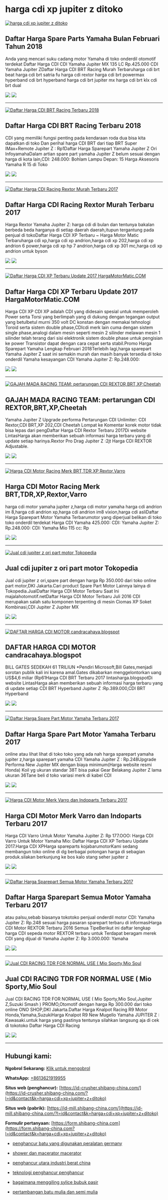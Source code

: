 # harga cdi xp jupiter z ditoko

<a href="https://swt.shibang-china.com/?l=id&img&k=harga+cdi+xp+jupiter+z+ditoko" target="_blank">![harga cdi xp jupiter z ditoko](http://static.shibang-china.com/all-800x300/831.jpg)</a>

## Daftar Harga Spare Parts Yamaha Bulan Februari Tahun 2018
Anda yang mencari suku cadang motor Yamaha di toko onderdil otomotif terdekat Daftar Harga CDI CDI Yamaha Jupiter MX 135 LC Rp.425.000 CDI Yamaha Jupiter ZDaftar Harga CDI BRT Racing Murah Terbaruharga cdi brt beat harga cdi brt satria fu harga cdi rextor harga cdi brt powermax hyperband cdi brt hyperband harga cdi brt jupiter mx harga cdi brt klx cdi brt dual


<a href="https://whatsapp.shibangsoft.com/WhatsApp.php" target="_blank" title="WhatsApp">![](http://static.shibang-china.com/icon/whatsapp.png)</a> <a href="https://swt.shibang-china.com/?l=id&icon&k=harga+cdi+xp+jupiter+z+ditoko" target="_blank">![](http://static.shibang-china.com/icon/chat-id.png)</a>

---

<a href="https://swt.shibang-china.com/?l=id&img&k=harga+cdi+xp+jupiter+z+ditoko" target="_blank">![Daftar Harga CDI BRT Racing Terbaru 2018](http://static.shibang-china.com/all-800x300/1049.jpg)</a>

## Daftar Harga CDI BRT Racing Terbaru 2018
CDI yang memiliki fungsi penting pada kendaraan roda dua bisa kita dapatkan di toko Dan perihal harga CDI BRT dari tiap BRT Super IMax+Remote Jupiter Z : Rp1Daftar Harga Sparepart Yamaha Jupiter Z Ori InfoyamahaDalam artian spare part yamaha Jupiter Z belum sesuai dengan harga di kota lain,CDI: 248.000: Bohlam Lampu Depan: 15 Harga Aksesoris Yamaha R 15 di Toko


<a href="https://whatsapp.shibangsoft.com/WhatsApp.php" target="_blank" title="WhatsApp">![](http://static.shibang-china.com/icon/whatsapp.png)</a> <a href="https://swt.shibang-china.com/?l=id&icon&k=harga+cdi+xp+jupiter+z+ditoko" target="_blank">![](http://static.shibang-china.com/icon/chat-id.png)</a>

---

<a href="https://swt.shibang-china.com/?l=id&img&k=harga+cdi+xp+jupiter+z+ditoko" target="_blank">![Daftar Harga CDI Racing Rextor Murah Terbaru 2017](http://static.shibang-china.com/all-800x300/870.jpg)</a>

## Daftar Harga CDI Racing Rextor Murah Terbaru 2017
Harga Rextor Yamaha Jupiter Z: harga cdi di bulan dan tentunya bakalan berbeda beda harganya di setiap daerah daerah,itupun tergantung pada penjual di tokoDaftar Harga CDI XP Terbaru ~ Harga Motor Matic Terbaruharga cdi xp,harga cdi xp andrion,harga cdi xp 202,harga cdi xp andrion 6 power,harga cdi xp hp 7 andrion,harga cdi xp 301 mc,harga cdi xp andrion untuk byson


<a href="https://whatsapp.shibangsoft.com/WhatsApp.php" target="_blank" title="WhatsApp">![](http://static.shibang-china.com/icon/whatsapp.png)</a> <a href="https://swt.shibang-china.com/?l=id&icon&k=harga+cdi+xp+jupiter+z+ditoko" target="_blank">![](http://static.shibang-china.com/icon/chat-id.png)</a>

---

<a href="https://swt.shibang-china.com/?l=id&img&k=harga+cdi+xp+jupiter+z+ditoko" target="_blank">![Daftar Harga CDI XP Terbaru Update 2017 HargaMotorMatic.COM](http://static.shibang-china.com/all-800x300/439.jpg)</a>

## Daftar Harga CDI XP Terbaru Update 2017 HargaMotorMatic.COM
Harga CDI XP CDI XP adalah CDI yang didesain spesial untuk memperoleh Power serta Torsi yang berlimpah yang di dukung dengan tegangan output yang betulbetul murni 350 volt DC konstan dengan memakai tehnologi Toroid serta sistem double phase,CDIcdi merk lain cuma dengan sistem single phase,analogi dalam mesin seperti mesin 2 silinder melawan mesin 1 silinder telah terang dari sisi elektronik sistem double phase untuk pengisian ke power Transistor dapat dengan cara cepat serta stabil.Promo Harga Sparepart Yamaha Lengkap Februari 2018Terlebih lagi,harga sparepart Yamaha Jupiter Z saat ini semakin murah dan masih banyak tersedia di toko onderdil Yamaha kesayangan CDI Yamaha Jupiter Z: Rp.248.000:


<a href="https://whatsapp.shibangsoft.com/WhatsApp.php" target="_blank" title="WhatsApp">![](http://static.shibang-china.com/icon/whatsapp.png)</a> <a href="https://swt.shibang-china.com/?l=id&icon&k=harga+cdi+xp+jupiter+z+ditoko" target="_blank">![](http://static.shibang-china.com/icon/chat-id.png)</a>

---

<a href="https://swt.shibang-china.com/?l=id&img&k=harga+cdi+xp+jupiter+z+ditoko" target="_blank">![GAJAH MADA RACING TEAM: pertarungan CDI REXTOR,BRT,XP,Cheetah](http://static.shibang-china.com/all-800x300/274.jpg)</a>

## GAJAH MADA RACING TEAM: pertarungan CDI REXTOR,BRT,XP,Cheetah
Yamaha Jupiter Z Upgrade performa Pertarungan CDI Unlimiter: CDI Rextor,CDI BRT,XP 202,CDI Cheetah Lompat ke Komentar korek motor tidak bisa lepas dari pengDaftar Harga CDI Rextor Terbaru 2017Di website LintasHarga akan memberikan sebuah informasi harga terbaru yang di update setiap harinya.Rextor Pro Drag Jupiter Z :2jt Harga CDI REXTOR Adjustable.


<a href="https://whatsapp.shibangsoft.com/WhatsApp.php" target="_blank" title="WhatsApp">![](http://static.shibang-china.com/icon/whatsapp.png)</a> <a href="https://swt.shibang-china.com/?l=id&icon&k=harga+cdi+xp+jupiter+z+ditoko" target="_blank">![](http://static.shibang-china.com/icon/chat-id.png)</a>

---

<a href="https://swt.shibang-china.com/?l=id&img&k=harga+cdi+xp+jupiter+z+ditoko" target="_blank">![Harga CDI Motor Racing Merk BRT,TDR,XP,Rextor,Varro](http://static.shibang-china.com/all-800x300/1105.jpg)</a>

## Harga CDI Motor Racing Merk BRT,TDR,XP,Rextor,Varro
harga cdi motor yamaha jupiter z,harga cdi motor yamaha harga cdi andrion im 8,harga cdi andrion xp,harga cdi andrion im8 vixion,harga cdi asliDaftar Harga Sparepart Motor Yamaha Terbarumotor yang diperjual belikan di toko toko onderdil terdekat Harga CDI Yamaha 425.000: CDI: Yamaha Jupiter Z: Rp.248.000: CDI: Yamaha Mio 115 cc: Rp


<a href="https://whatsapp.shibangsoft.com/WhatsApp.php" target="_blank" title="WhatsApp">![](http://static.shibang-china.com/icon/whatsapp.png)</a> <a href="https://swt.shibang-china.com/?l=id&icon&k=harga+cdi+xp+jupiter+z+ditoko" target="_blank">![](http://static.shibang-china.com/icon/chat-id.png)</a>

---

<a href="https://swt.shibang-china.com/?l=id&img&k=harga+cdi+xp+jupiter+z+ditoko" target="_blank">![Jual cdi jupiter z ori part motor Tokopedia](http://static.shibang-china.com/all-800x300/452.jpg)</a>

## Jual cdi jupiter z ori part motor Tokopedia
Jual cdi jupiter z ori,spare part dengan harga Rp 350.000 dari toko online part motor,DKI Jakarta.Cari product Spare Part Motor Lainnya lainya di Tokopedia.JualDaftar Harga CDI Motor Terbaru Saat Ini majalahotomotif.netDaftar Harga CDI Motor Terbaru Juli 2016 CDI merupakan salah satu komponen terpenting di mesin Ciomas XP Soket Kombinasi,CDI Jupiter Z Jupiter MX


<a href="https://whatsapp.shibangsoft.com/WhatsApp.php" target="_blank" title="WhatsApp">![](http://static.shibang-china.com/icon/whatsapp.png)</a> <a href="https://swt.shibang-china.com/?l=id&icon&k=harga+cdi+xp+jupiter+z+ditoko" target="_blank">![](http://static.shibang-china.com/icon/chat-id.png)</a>

---

<a href="https://swt.shibang-china.com/?l=id&img&k=harga+cdi+xp+jupiter+z+ditoko" target="_blank">![DAFTAR HARGA CDI MOTOR candracahaya.blogspot](http://static.shibang-china.com/all-800x300/268.jpg)</a>

## DAFTAR HARGA CDI MOTOR candracahaya.blogspot
BILL GATES SEDEKAH 61 TRILIUN *Pendiri Microsoft,Bill Gates,menjadi sorotan publik kali ini karena amal.Gates dikabarkan menggelontorkan uang US$4,6 miliar (Rp61Harga CDI BRT Terbaru 2017 lintasharga.blogspotDi website LintasHarga akan memberikan sebuah informasi harga terbaru yang di update setiap CDI BRT Hyperband Jupiter Z :Rp.389.000,CDI BRT Hyperband


<a href="https://whatsapp.shibangsoft.com/WhatsApp.php" target="_blank" title="WhatsApp">![](http://static.shibang-china.com/icon/whatsapp.png)</a> <a href="https://swt.shibang-china.com/?l=id&icon&k=harga+cdi+xp+jupiter+z+ditoko" target="_blank">![](http://static.shibang-china.com/icon/chat-id.png)</a>

---

<a href="https://swt.shibang-china.com/?l=id&img&k=harga+cdi+xp+jupiter+z+ditoko" target="_blank">![Daftar Harga Spare Part Motor Yamaha Terbaru 2017](http://static.shibang-china.com/all-800x300/783.jpg)</a>

## Daftar Harga Spare Part Motor Yamaha Terbaru 2017
online atau lihat lihat di toko toko yang ada nah harga sparepart yamaha jupiter z,harga sparepart yamaha CDI Yamaha Jupiter Z : Rp.248Upgrade Performa New Jupiter MX dengan biaya minimum(Harga website resmi Honda) Koil yg ukuran standar 38T bisa pakai Gear Belakang Jupiter Z lama ukuran 36Tane beli d toko variasi merk di kabel CDI


<a href="https://whatsapp.shibangsoft.com/WhatsApp.php" target="_blank" title="WhatsApp">![](http://static.shibang-china.com/icon/whatsapp.png)</a> <a href="https://swt.shibang-china.com/?l=id&icon&k=harga+cdi+xp+jupiter+z+ditoko" target="_blank">![](http://static.shibang-china.com/icon/chat-id.png)</a>

---

<a href="https://swt.shibang-china.com/?l=id&img&k=harga+cdi+xp+jupiter+z+ditoko" target="_blank">![Harga CDI Motor Merk Varro dan Indoparts Terbaru 2017](http://static.shibang-china.com/all-800x300/944.jpg)</a>

## Harga CDI Motor Merk Varro dan Indoparts Terbaru 2017
Harga CDI Varro Untuk Motor Yamaha Jupiter Z: Rp 177.OOO: Harga CDI Varro Untuk Motor Yamaha Mio: Daftar Harga CDI XP Terbaru Update 2017.Harga CDI XPHarga spareparts kojabarumotorKami sedang membangun toko online di dg berbagai potongan harga di sebagian produk.silakan berkunjung ke bos kalo stang seher jupiter z


<a href="https://whatsapp.shibangsoft.com/WhatsApp.php" target="_blank" title="WhatsApp">![](http://static.shibang-china.com/icon/whatsapp.png)</a> <a href="https://swt.shibang-china.com/?l=id&icon&k=harga+cdi+xp+jupiter+z+ditoko" target="_blank">![](http://static.shibang-china.com/icon/chat-id.png)</a>

---

<a href="https://swt.shibang-china.com/?l=id&img&k=harga+cdi+xp+jupiter+z+ditoko" target="_blank">![Daftar Harga Sparepart Semua Motor Yamaha Terbaru 2017](http://static.shibang-china.com/all-800x300/1486.jpg)</a>

## Daftar Harga Sparepart Semua Motor Yamaha Terbaru 2017
atau palsu,sebab biasanya tokotoko penjual onderdil motor CDI: Yamaha Jupiter Z: Rp.248 sesuai harga pasaran sparepart terbaru di informasiHarga CDI Motor REXTOR Terbaru 2016 Semua TipeBerikut ini daftar lengkap harga CDI sepeda motor REXTOR terbaru untuk Terdapat beragam merek CDI yang dijual di Yamaha Jupiter Z: Rp 3.000.000: Yamaha


<a href="https://whatsapp.shibangsoft.com/WhatsApp.php" target="_blank" title="WhatsApp">![](http://static.shibang-china.com/icon/whatsapp.png)</a> <a href="https://swt.shibang-china.com/?l=id&icon&k=harga+cdi+xp+jupiter+z+ditoko" target="_blank">![](http://static.shibang-china.com/icon/chat-id.png)</a>

---

<a href="https://swt.shibang-china.com/?l=id&img&k=harga+cdi+xp+jupiter+z+ditoko" target="_blank">![Jual CDI RACING TDR FOR NORMAL USE ( Mio Sporty,Mio Soul](http://static.shibang-china.com/all-800x300/920.jpg)</a>

## Jual CDI RACING TDR FOR NORMAL USE ( Mio Sporty,Mio Soul
Jual CDI RACING TDR FOR NORMAL USE ( Mio Sporty,Mio Soul,Jupiter Z,Suzuki Smash ) PROMO,Otomotif dengan harga Rp 300.000 dari toko online ONO SHOP,DKI Jakarta.Daftar Harga Knalpot Racing R9 Motor Honda,Yamaha,SuzukiHarga Knalpot R9 New Mugello Yamaha JUPITER Z : Kawasaki.untuk harga yang pastinya tentunya silahkan langsung aja di cek di tokotoko Daftar Harga CDI Racing


<a href="https://whatsapp.shibangsoft.com/WhatsApp.php" target="_blank" title="WhatsApp">![](http://static.shibang-china.com/icon/whatsapp.png)</a> <a href="https://swt.shibang-china.com/?l=id&icon&k=harga+cdi+xp+jupiter+z+ditoko" target="_blank">![](http://static.shibang-china.com/icon/chat-id.png)</a>

---
## Hubungi kami:

**Ngobrol Sekarang:** [Klik untuk mengobrol](https://swt.shibang-china.com?l=id&contact&k=harga+cdi+xp+jupiter+z+ditoko)

**WhatsApp:**  [+8613621919955](https://whatsapp.shibangsoft.com/WhatsApp.php)

**Situs web (penghancur):** [https://id-crusher.shibang-china.com/](https://id-crusher.shibang-china.com/?l=id&contact&k=harga+cdi+xp+jupiter+z+ditoko)

**Situs web (pabrik):** [https://id-mill.shibang-china.com/](https://id-mill.shibang-china.com/?l=id&contact&k=harga+cdi+xp+jupiter+z+ditoko)

**Formulir pertanyaan:** [https://form.shibang-china.com](https://form.shibang-china.com?l=id&contact&k=harga+cdi+xp+jupiter+z+ditoko)

* [penghancur batu yang digunakan peralatan germany](../47/penghancur%20batu%20yang%20digunakan%20peralatan%20germany.md)

* [shower dan macerator macerator](../44/shower%20dan%20macerator%20macerator.md)

* [penghancur utara industri berat china](../48/penghancur%20utara%20industri%20berat%20china.md)

* [teknologi penghancur penghancur](../50/teknologi%20penghancur%20penghancur.md)

* [bagaimana menggiling sylice bubuk pasir](../45/bagaimana%20menggiling%20sylice%20bubuk%20pasir.md)

* [pertambangan batu mulia dan semi mulia](../45/pertambangan%20batu%20mulia%20dan%20semi%20mulia.md)